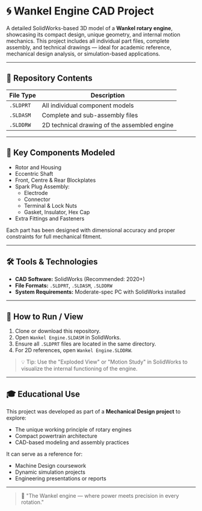 # 🌀 Wankel Engine CAD Project

A detailed SolidWorks-based 3D model of a **Wankel rotary engine**, showcasing its compact design, unique geometry, and internal motion mechanics. This project includes all individual part files, complete assembly, and technical drawings — ideal for academic reference, mechanical design analysis, or simulation-based applications.

---

## 📁 Repository Contents

| File Type        | Description                                       |
|------------------|---------------------------------------------------|
| `.SLDPRT`         | All individual component models                   |
| `.SLDASM`         | Complete and sub-assembly files                   |
| `.SLDDRW`         | 2D technical drawing of the assembled engine      |

---

## 🧩 Key Components Modeled

- Rotor and Housing
- Eccentric Shaft
- Front, Centre & Rear Blockplates
- Spark Plug Assembly:
  - Electrode
  - Connector
  - Terminal & Lock Nuts
  - Gasket, Insulator, Hex Cap
- Extra Fittings and Fasteners

Each part has been designed with dimensional accuracy and proper constraints for full mechanical fitment.

---

## 🛠️ Tools & Technologies

- **CAD Software:** SolidWorks (Recommended: 2020+)
- **File Formats:** `.SLDPRT`, `.SLDASM`, `.SLDDRW`
- **System Requirements:** Moderate-spec PC with SolidWorks installed

---

## 🚀 How to Run / View

1. Clone or download this repository.
2. Open `Wankel Engine.SLDASM` in SolidWorks.
3. Ensure all `.SLDPRT` files are located in the same directory.
4. For 2D references, open `Wankel Engine.SLDDRW`.

> 💡 Tip: Use the "Exploded View" or "Motion Study" in SolidWorks to visualize the internal functioning of the engine.

---

## 🎓 Educational Use

This project was developed as part of a **Mechanical Design project** to explore:

- The unique working principle of rotary engines
- Compact powertrain architecture
- CAD-based modeling and assembly practices

It can serve as a reference for:
- Machine Design coursework
- Dynamic simulation projects
- Engineering presentations or reports
---

> 🔁 "The Wankel engine — where power meets precision in every rotation."

